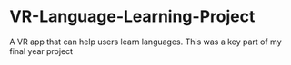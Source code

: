 # VR-Language-Learning-Project
A VR app that can help users learn languages. This was a key part of my final year project
